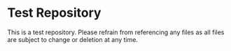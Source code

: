 # Test Repository

This is a test repository. Please refrain from referencing any files as all files are subject to change or deletion at any time.
